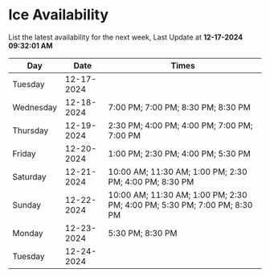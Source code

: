 # Ice Availability

List the latest availability for the next week, Last Update at **12-17-2024 09:32:01 AM**

| Day         | Date        | Times       |
| ----------- | ----------- | ----------- |
|Tuesday|12-17-2024||
|Wednesday|12-18-2024|7:00 PM; 7:00 PM; 8:30 PM; 8:30 PM|
|Thursday|12-19-2024|2:30 PM; 4:00 PM; 4:00 PM; 7:00 PM; 7:00 PM|
|Friday|12-20-2024|1:00 PM; 2:30 PM; 4:00 PM; 5:30 PM|
|Saturday|12-21-2024|10:00 AM; 11:30 AM; 1:00 PM; 2:30 PM; 4:00 PM; 8:30 PM|
|Sunday|12-22-2024|10:00 AM; 11:30 AM; 1:00 PM; 2:30 PM; 4:00 PM; 5:30 PM; 7:00 PM; 8:30 PM|
|Monday|12-23-2024|5:30 PM; 8:30 PM|
|Tuesday|12-24-2024||
